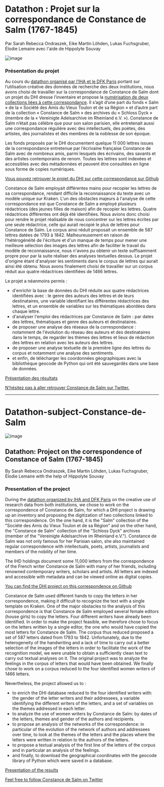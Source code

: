 # Datathon : Projet sur la correspondance de Constance de Salm (1767-1845)
Par Sarah Rebecca Ondraszek, Eike Martin Löhden, Lukas Fuchsgruber, Élodie Lemaire avec l'aide de Hippolyte Souvay

![image](https://user-images.githubusercontent.com/72803949/143547659-3e44dd46-b8f1-4b54-b8d5-c25c20e6eab7.png)

### Présentation du projet

Au cours du [datathon organisé par l’IHA et le DFK Paris](https://dhiha.hypotheses.org/2802) portant sur l’utilisation créative des données de recherche des deux institutions, nous avons choisi de travailler sur la correspondance de Constance de Salm dont un projet du DHI dresse l’inventaire et propose la [numérisation de deux collections liées à cette correspondance](https://constance-de-salm.de/). Il s’agit d’une part du fonds « Salm » de la « Société des Amis du Vieux Toulon et de sa Région » et d’autre part de la collection « Constance de Salm » des archives du « Schloss Dyck » (membre de la « Vereinigte Adelsarchive im Rheinland e.V. »). Constance de Salm n’était pas célèbre que pour son salon parisien, elle entretenait aussi une correspondance régulière avec des intellectuels, des poètes, des artistes, des journalistes et des membres de la noblesse de son époque.

Les fonds proposés par le DHI documentent quelque 11 000 lettres issues de la correspondance entretenue par l’écrivaine française Constance de Salm avec de nombreux amis, parmi lesquels des écrivains, des savants et des artistes contemporains de renom. Toutes les lettres sont indexées et accessibles avec des métadonnées et peuvent être consultées en ligne sous forme de copies numériques.

[Vous pouvez retrouver le projet du DHI sur cette correspondance sur Github](https://github.com/dhi-digital-humanities/constance-de-salm)

Constance de Salm employait différentes mains pour recopier les lettres de sa correspondance, rendant difficile la reconnaissance du texte avec un modèle unique sur Kraken. L'un des obstacles majeurs à l'analyse de cette correspondance est que Constance de Salm a employé plusieurs rédactrices (des jeunes filles de maison) afin de recopier les lettres. Quatre rédactrices différentes ont déjà été identifiées. Nous avions donc choisi pour rendre le projet réalisable de nous concentrer sur les lettres écrites par une seule rédactrice, celle qui aurait recopié le plus de lettres pour Constance de Salm. Le corpus ainsi réduit proposait un ensemble de 587 lettres datées de 1793 à 1842. Malheureusement en raison de l'hétérogénéité de l'écriture et d'un manque de temps pour mener une meilleure sélection des images des lettres afin de faciliter le travail du modèle de reconnaissance, nous n'avons pu obtenir un texte suffisamment propre pour par la suite réaliser des analyses textuelles dessus. Le projet d'origine étant d'analyser les sentiments dans le corpus de lettres qui aurait ainsi été obtenu. Nous avons finalement choisi de travailler sur un corpus réduit aux quatre rédactrices identifiées de 1466 lettres.

Le projet a néanmoins permis :
  - d'enrichir la base de données du DHI réduite aux quatre rédactrices identifiées avec : le genre des auteurs des lettres et de leurs destinataires, une variable identifiant les différentes rédactrices des lettres, et un ensemble de variables sur les thématiques abordées dans chaque lettre.
  - d'analyser l'emploi des rédactrices par Constance de Salm : par dates des lettres, thématiques et genre des auteurs et destinataires.
  - de proposer une analyse des réseaux de la correspondance : notamment de l'évolution du réseau des auteurs et des destinataires dans le temps, de regarder les thèmes des lettres et lieux de rédaction des lettres en relation avec les auteurs des lettres.
  - de proposer une analyse textuelle de la première ligne des lettres du corpus et notamment une analyse des sentiments. 
  - et enfin, de télécharger les coordonnées géographiques avec la bibliothèque geocode de Python qui ont été sauvegardés dans une base de données.

[Présentation des résultats](https://github.com/ElodieXVI/Datathon-Constance-de-Salm/blob/main/1.Pr%C3%A9sentation_des_r%C3%A9sultats/R%C3%A9sultats.md)

[N’hésitez pas à aller retrouver Constance de Salm sur Twitter.](https://twitter.com/ConstanceSalm)

--------------------------------------------------------------------------------------------------------------------------------------------------------------------
# Datathon-subject-Constance-de-Salm

![image](https://user-images.githubusercontent.com/72803949/143547659-3e44dd46-b8f1-4b54-b8d5-c25c20e6eab7.png)

## Datathon: Project on the correspondence of Constance of Salm (1767-1845)
By Sarah Rebecca Ondraszek, Eike Martin Löhden, Lukas Fuchsgruber, Élodie Lemaire with the help of Hippolyte Souvay

### Presentation of the project

During the [datathon organized by IHA and DFK Paris](https://dhiha.hypotheses.org/2802) on the creative use of research data from both institutions, we chose to work on the correspondence of Constance de Salm, for which a DHI project is drawing up an inventory and proposing the digitization of two collections linked to this correspondence. On the one hand, it is the "Salm" collection of the "Société des Amis du Vieux Toulon et de sa Région" and on the other hand, the "Constance de Salm" collection of the "Schloss Dyck" archives (member of the "Vereinigte Adelsarchive im Rheinland e.V."). Constance de Salm was not only famous for her Parisian salon, she also maintained regular correspondence with intellectuals, poets, artists, journalists and members of the nobility of her time.

The IHD holdings document some 11,000 letters from the correspondence of the French writer Constance de Salm with many of her friends, including renowned contemporary writers, scholars and artists. All letters are indexed and accessible with metadata and can be viewed online as digital copies.

[You can find the DHI project on this correspondence on Github](https://github.com/dhi-digital-humanities/constance-de-salm)

Constance de Salm used different hands to copy the letters in her correspondence, making it difficult to recognize the text with a single template on Kraken. One of the major obstacles to the analysis of this correspondence is that Constance de Salm employed several female editors (house girls) to copy the letters. Four different writers have already been identified. In order to make the project feasible, we therefore chose to focus on the letters written by a single editor, the one who would have copied the most letters for Constance de Salm. The corpus thus reduced proposed a set of 587 letters dated from 1793 to 1842. Unfortunately, due to the heterogeneity of the handwriting and a lack of time to carry out a better selection of the images of the letters in order to facilitate the work of the recognition model, we were unable to obtain a sufficiently clean text to carry out textual analyses on it. The original project was to analyze the feelings in the corpus of letters that would have been obtained. We finally chose to work on a corpus reduced to the four identified women writers of 1466 letters.

Nevertheless, the project allowed us to :
  - to enrich the DHI database reduced to the four identified writers with: the gender of the letter writers and their addressees, a variable identifying the different writers of the letters, and a set of variables on the themes addressed in each letter.
  - to analyze the use of women writers by Constance de Salm: by dates of the letters, themes and gender of the authors and recipients.
  - to propose an analysis of the networks of the correspondence: in particular of the evolution of the network of authors and addressees over time, to look at the themes of the letters and the places where the letters were written in relation to the authors of the letters.
  - to propose a textual analysis of the first line of the letters of the corpus and in particular an analysis of the feelings. 
  - and finally, to download the geographical coordinates with the geocode library of Python which were saved in a database.

[Presentation of the results](https://github.com/ElodieXVI/Datathon-Constance-de-Salm/blob/main/1.Pr%C3%A9sentation_des_r%C3%A9sultats/R%C3%A9sultats.md)

[Feel free to follow Constance de Salm on Twitter](https://twitter.com/ConstanceSalm)
